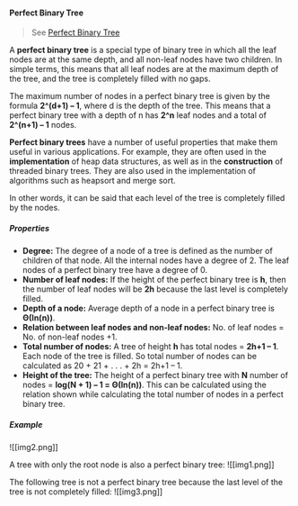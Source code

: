 

#### Perfect Binary Tree
> See [Perfect Binary Tree](https://www.geeksforgeeks.org/perfect-binary-tree/)

A **perfect binary tree** is a special type of binary tree in which all the leaf nodes are at the same depth, and all non-leaf nodes have two children. In simple terms, this means that all leaf nodes are at the maximum depth of the tree, and the tree is completely filled with no gaps.

The maximum number of nodes in a perfect binary tree is given by the formula **2^(d+1) – 1**, where d is the depth of the tree. This means that a perfect binary tree with a depth of n has **2^n** leaf nodes and a total of **2^(n+1) – 1** nodes.

**Perfect binary trees** have a number of useful properties that make them useful in various applications. For example, they are often used in the **implementation** of heap data structures, as well as in the **construction** of threaded binary trees. They are also used in the implementation of algorithms such as heapsort and merge sort.

In other words, it can be said that each level of the tree is completely filled by the nodes.

##### Properties
- **Degree:** The degree of a node of a tree is defined as the number of children of that node. All the internal nodes have a degree of 2. The leaf nodes of a perfect binary tree have a degree of 0.
- **Number of leaf nodes:** If the height of the perfect binary tree is **h**, then the number of leaf nodes will be **2h** because the last level is completely filled.
- **Depth of a node:** Average depth of a node in a perfect binary tree is **Θ(ln(n))**.
- **Relation between leaf nodes and non-leaf nodes:** No. of leaf nodes = No. of non-leaf nodes +1.
- **Total number of nodes:** A tree of height **h** has total nodes = **2h+1 – 1**. Each node of the tree is filled. So total number of nodes can be calculated as 20 + 21 + . . . + 2h = 2h+1 – 1.
- **Height of the tree:** The height of a perfect binary tree with **N** number of nodes = **log(N + 1) – 1 = Θ(ln(n))**. This can be calculated using the relation shown while calculating the total number of nodes in a perfect binary tree.

##### Example
![[img2.png]]

A tree with only the root node is also a perfect binary tree:
![[img1.png]]

The following tree is not a perfect binary tree because the last level of the tree is not completely filled:
![[img3.png]]
